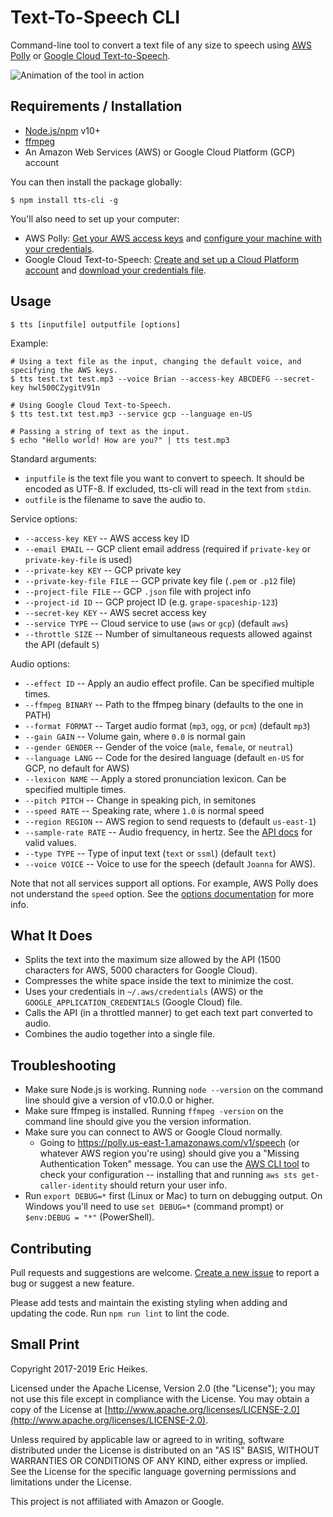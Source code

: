 # Text-To-Speech CLI

Command-line tool to convert a text file of any size to speech using [AWS Polly](https://aws.amazon.com/polly/) or [Google Cloud Text-to-Speech](https://cloud.google.com/text-to-speech/).

![Animation of the tool in action](docs/tts-cli.gif)

## Requirements / Installation

* [Node.js/npm](https://nodejs.org) v10+
* [ffmpeg](https://ffmpeg.org/)
* An Amazon Web Services (AWS) or Google Cloud Platform (GCP) account

You can then install the package globally:

```
$ npm install tts-cli -g
```

You'll also need to set up your computer:

* AWS Polly: [Get your AWS access keys](http://docs.aws.amazon.com/sdk-for-javascript/v2/developer-guide/getting-your-credentials.html) and [configure your machine with your credentials](http://docs.aws.amazon.com/sdk-for-javascript/v2/developer-guide/loading-node-credentials-shared.html).
* Google Cloud Text-to-Speech: [Create and set up a Cloud Platform account](https://cloud.google.com/nodejs/docs/reference/text-to-speech/latest/#quickstart) and [download your credentials file](https://cloud.google.com/docs/authentication/production#obtaining_and_providing_service_account_credentials_manually).

## Usage

```
$ tts [inputfile] outputfile [options]
```

Example:

```
# Using a text file as the input, changing the default voice, and specifying the AWS keys.
$ tts test.txt test.mp3 --voice Brian --access-key ABCDEFG --secret-key hwl500CZygitV91n

# Using Google Cloud Text-to-Speech.
$ tts test.txt test.mp3 --service gcp --language en-US

# Passing a string of text as the input.
$ echo "Hello world! How are you?" | tts test.mp3
```

Standard arguments:

* `inputfile` is the text file you want to convert to speech. It should be encoded as UTF-8. If excluded, tts-cli will read in the text from `stdin`.
* `outfile` is the filename to save the audio to.

Service options:

* `--access-key KEY` -- AWS access key ID
* `--email EMAIL` -- GCP client email address (required if `private-key` or `private-key-file` is used)
* `--private-key KEY` -- GCP private key
* `--private-key-file FILE` -- GCP private key file (`.pem` or `.p12` file)
* `--project-file FILE` -- GCP `.json` file with project info
* `--project-id ID` -- GCP project ID (e.g. `grape-spaceship-123`)
* `--secret-key KEY` -- AWS secret access key
* `--service TYPE` -- Cloud service to use (`aws` or `gcp`) (default `aws`)
* `--throttle SIZE` -- Number of simultaneous requests allowed against the API (default `5`)

Audio options:

* `--effect ID` -- Apply an audio effect profile. Can be specified multiple times.
* `--ffmpeg BINARY` -- Path to the ffmpeg binary (defaults to the one in PATH)
* `--format FORMAT` -- Target audio format (`mp3`, `ogg`, or `pcm`) (default `mp3`)
* `--gain GAIN` -- Volume gain, where `0.0` is normal gain
* `--gender GENDER` -- Gender of the voice (`male`, `female`, or `neutral`)
* `--language LANG` -- Code for the desired language (default `en-US` for GCP, no default for AWS)
* `--lexicon NAME` -- Apply a stored pronunciation lexicon. Can be specified multiple times.
* `--pitch PITCH` -- Change in speaking pich, in semitones
* `--speed RATE` -- Speaking rate, where `1.0` is normal speed
* `--region REGION` -- AWS region to send requests to (default `us-east-1`)
* `--sample-rate RATE` -- Audio frequency, in hertz. See the [API docs](http://docs.aws.amazon.com/polly/latest/dg/API_SynthesizeSpeech.html#polly-SynthesizeSpeech-request-SampleRate) for valid values.
* `--type TYPE` -- Type of input text (`text` or `ssml`) (default `text`)
* `--voice VOICE` -- Voice to use for the speech (default `Joanna` for AWS).

Note that not all services support all options. For example, AWS Polly does not understand the `speed` option. See the [options documentation](docs/options.md) for more info.

## What It Does

* Splits the text into the maximum size allowed by the API (1500 characters for AWS, 5000 characters for Google Cloud).
* Compresses the white space inside the text to minimize the cost.
* Uses your credentials in `~/.aws/credentials` (AWS) or the `GOOGLE_APPLICATION_CREDENTIALS` (Google Cloud) file.
* Calls the API (in a throttled manner) to get each text part converted to audio.
* Combines the audio together into a single file.

## Troubleshooting

* Make sure Node.js is working. Running `node --version` on the command line should give a version of v10.0.0 or higher.
* Make sure ffmpeg is installed. Running `ffmpeg -version` on the command line should give you the version information.
* Make sure you can connect to AWS or Google Cloud normally.
  * Going to https://polly.us-east-1.amazonaws.com/v1/speech (or whatever AWS region you're using) should give you a "Missing Authentication Token" message. You can use the [AWS CLI tool](https://aws.amazon.com/cli/) to check your configuration -- installing that and running `aws sts get-caller-identity` should return your user info.
* Run `export DEBUG=*` first (Linux or Mac) to turn on debugging output. On Windows you'll need to use `set DEBUG=*` (command prompt) or `$env:DEBUG = "*"` (PowerShell).

## Contributing

Pull requests and suggestions are welcome. [Create a new issue](https://github.com/eheikes/tts/issues/new) to report a bug or suggest a new feature.

Please add tests and maintain the existing styling when adding and updating the code. Run `npm run lint` to lint the code.

## Small Print

Copyright 2017-2019 Eric Heikes.

Licensed under the Apache License, Version 2.0 (the "License"); you may not use this file except in compliance with the License. You may obtain a copy of the License at [http://www.apache.org/licenses/LICENSE-2.0](http://www.apache.org/licenses/LICENSE-2.0).

Unless required by applicable law or agreed to in writing, software distributed under the License is distributed on an "AS IS" BASIS, WITHOUT WARRANTIES OR CONDITIONS OF ANY KIND, either express or implied. See the License for the specific language governing permissions and limitations under the License.

This project is not affiliated with Amazon or Google.
